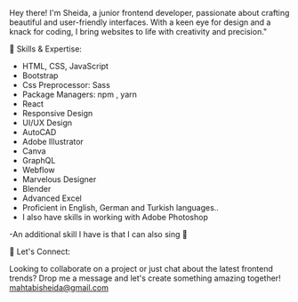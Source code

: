 Hey there! I'm Sheida, a junior frontend developer, passionate about crafting beautiful and user-friendly interfaces. 
With a keen eye for design and a knack for coding, I bring websites to life with creativity and precision."

🚀 Skills & Expertise:
- HTML, CSS, JavaScript
- Bootstrap
- Css Preprocessor: Sass
- Package Managers: npm , yarn
- React
- Responsive Design
- UI/UX Design
- AutoCAD
- Adobe Illustrator
- Canva
- GraphQL
- Webflow
- Marvelous Designer
- Blender
- Advanced Excel
- Proficient in English, German and Turkish languages..
- I also have skills in working with Adobe Photoshop
  
 -An additional skill I have is that I can also sing 👻

🩷 Let's Connect:

Looking to collaborate on a project or just chat about the latest frontend trends?
Drop me a message and let's create something amazing together!
    mahtabisheida@gmail.com
